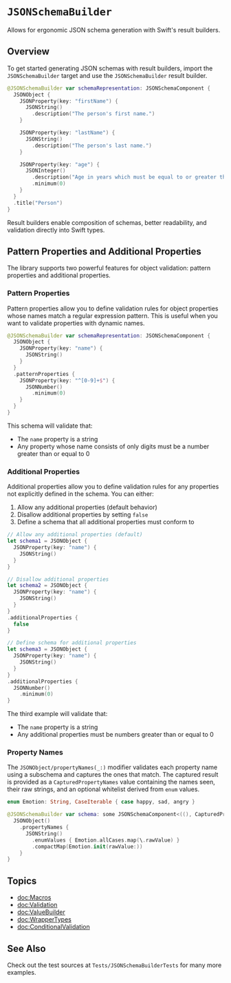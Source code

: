 # ``JSONSchemaBuilder``

Allows for ergonomic JSON schema generation with Swift's result builders.

## Overview

To get started generating JSON schemas with result builders, import the `JSONSchemaBuilder` target and use the ``JSONSchemaBuilder`` result builder.

```swift
@JSONSchemaBuilder var schemaRepresentation: JSONSchemaComponent {
  JSONObject {
    JSONProperty(key: "firstName") {
      JSONString()
        .description("The person's first name.")
    }

    JSONProperty(key: "lastName") {
      JSONString()
        .description("The person's last name.")
    }

    JSONProperty(key: "age") {
      JSONInteger()
        .description("Age in years which must be equal to or greater than zero.")
        .minimum(0)
    }
  }
  .title("Person")
}
```

Result builders enable composition of schemas, better readability, and validation directly into Swift types.

## Pattern Properties and Additional Properties

The library supports two powerful features for object validation: pattern properties and additional properties.

### Pattern Properties

Pattern properties allow you to define validation rules for object properties whose names match a regular expression pattern. This is useful when you want to validate properties with dynamic names.

```swift
@JSONSchemaBuilder var schemaRepresentation: JSONSchemaComponent {
  JSONObject {
    JSONProperty(key: "name") {
      JSONString()
    }
  }
  .patternProperties {
    JSONProperty(key: "^[0-9]+$") {
      JSONNumber()
        .minimum(0)
    }
  }
}
```

This schema will validate that:
- The `name` property is a string
- Any property whose name consists of only digits must be a number greater than or equal to 0

### Additional Properties

Additional properties allow you to define validation rules for any properties not explicitly defined in the schema. You can either:
1. Allow any additional properties (default behavior)
2. Disallow additional properties by setting `false`
3. Define a schema that all additional properties must conform to

```swift
// Allow any additional properties (default)
let schema1 = JSONObject {
  JSONProperty(key: "name") {
    JSONString()
  }
}

// Disallow additional properties
let schema2 = JSONObject {
  JSONProperty(key: "name") {
    JSONString()
  }
}
.additionalProperties {
  false
}

// Define schema for additional properties
let schema3 = JSONObject {
  JSONProperty(key: "name") {
    JSONString()
  }
}
.additionalProperties {
  JSONNumber()
    .minimum(0)
}
```

The third example will validate that:
- The `name` property is a string
- Any additional properties must be numbers greater than or equal to 0

### Property Names

The ``JSONObject/propertyNames(_:)`` modifier validates each property name using a subschema and captures the ones that match. The captured result is provided as a ``CapturedPropertyNames`` value containing the names seen, their raw strings, and an optional whitelist derived from ``enum`` values.

```swift
enum Emotion: String, CaseIterable { case happy, sad, angry }

@JSONSchemaBuilder var schema: some JSONSchemaComponent<((), CapturedPropertyNames<Emotion>)> {
  JSONObject()
    .propertyNames {
      JSONString()
        .enumValues { Emotion.allCases.map(\.rawValue) }
        .compactMap(Emotion.init(rawValue:))
    }
}
```

## Topics

- <doc:Macros>
- <doc:Validation>
- <doc:ValueBuilder>
- <doc:WrapperTypes>
- <doc:ConditionalValidation>

## See Also

Check out the test sources at `Tests/JSONSchemaBuilderTests` for many more examples.
